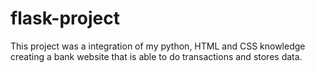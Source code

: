 # flask-project
This project was a integration of my python, HTML and CSS  knowledge creating a bank website that is able to do transactions and stores data.
